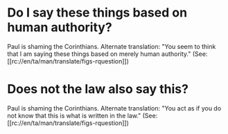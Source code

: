 # Do I say these things based on human authority?

Paul is shaming the Corinthians. Alternate translation: "You seem to think that I am saying these things based on merely human authority." (See: [[rc://en/ta/man/translate/figs-rquestion]])

# Does not the law also say this?

Paul is shaming the Corinthians. Alternate translation: "You act as if you do not know that this is what is written in the law." (See: [[rc://en/ta/man/translate/figs-rquestion]])

